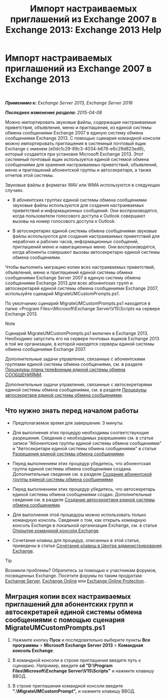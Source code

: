 ﻿---
title: 'Импорт настраиваемых приглашений из Exchange 2007 в Exchange 2013: Exchange 2013 Help'
TOCTitle: Импорт настраиваемых приглашений из Exchange 2007 в Exchange 2013
ms:assetid: 70c0b0bc-c0de-4e3c-8144-1fe59f86ebf4
ms:mtpsurl: https://technet.microsoft.com/ru-ru/library/Gg309147(v=EXCHG.150)
ms:contentKeyID: 54652122
ms.date: 05/22/2018
mtps_version: v=EXCHG.150
ms.translationtype: MT
---

# Импорт настраиваемых приглашений из Exchange 2007 в Exchange 2013

 

_**Применимо к:** Exchange Server 2013, Exchange Server 2016_

_**Последнее изменение раздела:** 2015-04-08_

Можно импортировать звуковые файлы, содержащие настраиваемые приветствия, объявления, меню и приглашения, из единой системы обмена сообщениями Exchange 2007 в единую систему обмена сообщениями Exchange 2013. С помощью сценария командной консоли можно импортировать приглашения в системный почтовый ящик Exchange с именем {e0dc1c29-89c3-4034-b678-e6c29d823ed9}, который создается при установке Microsoft Exchange 2013. Этот системный почтовый ящик используется единой системой обмена сообщениями для хранения настраиваемых приветствий, объявлений, меню и приглашений абонентской группы и автосекретаря, а также отчетов этой системы.

Звуковые файлы в форматах WAV или WMA используются в следующих случаях.

  - В абонентских группах единой системы обмена сообщениями звуковые файлы используются для создания настраиваемых приветствий и информационных сообщений. Они воспроизводятся, когда пользователи голосового доступа к Outlook совершают вызовы на номер голосового доступа к Outlook.

  - В автосекретарях единой системы обмена сообщениями звуковые файлы используются для создания настраиваемых приветствий для нерабочих и рабочих часов, информационных сообщений, приглашений меню и навигационных меню. Они воспроизводятся, когда абоненты совершают вызовы автосекретарю единой системы обмена сообщениями.

Чтобы выполнить миграцию копии всех настраиваемых приветствий, объявлений, меню и приглашений единой системы обмена сообщениями Exchange Server 2007 в единую систему обмена сообщениями Exchange 2013 для всех абонентских групп и автосекретарей единой системы обмена сообщениями Exchange 2007, используйте сценарий MigrateUMCustomPrompts.ps1.

По умолчанию сценарий MigrateUMCustomPrompts.ps1 находится в папке \<Program Files\>\\Microsoft\\Exchange Server\\V15\\Scripts на сервере Exchange 2013.

> [!NOTE]  
> Сценарий MigrateUMCustomPrompts.ps1 включен в Exchange 2013. Необходимо запустить его на сервере почтовых ящиков Exchange 2013 в той же организации, в которой находятся серверы единой системы обмена сообщениями Exchange 2007.


Дополнительные задачи управления, связанные с абонентскими группами единой системы обмена сообщениями, см. в разделе [Процедуры плана телефонным единой системы обмена СООБЩЕНИЯМИ](um-dial-plan-procedures-exchange-2013-help.md).

Дополнительные задачи управления, связанные с автосекретарями единой системы обмена сообщениями, см. в разделе [Процедуры автосекретаря единой системы обмена сообщениями](um-auto-attendant-procedures-exchange-2013-help.md).

## Что нужно знать перед началом работы

  - Предполагаемое время для завершения: 3 минуты.

  - Для выполнения этих процедур необходимы соответствующие разрешения. Сведения о необходимых разрешениях см. в статье записи "Абонентские группы единой системы обмена сообщениями" и "Автосекретари единой системы обмена сообщениями" в статье [Разрешения единой системы обмена сообщениями](unified-messaging-permissions-exchange-2013-help.md).

  - Перед выполнением этих процедур убедитесь, что абонентская группа единой системы обмена сообщениями создана. Дополнительные сведения см. в разделе [Создание абонентской группы единой системы обмена сообщениями](create-a-um-dial-plan-exchange-2013-help.md).

  - Перед выполнением этих процедур убедитесь, что автосекретарь единой системы обмена сообщениями создан. Дополнительные сведения см. в разделе [Создание автосекретаря единой системы обмена сообщениями](create-a-um-auto-attendant-exchange-2013-help.md).

  - Для выполнения этой процедуры можно использовать только командную консоль. Сведения о том, как открыть командную консоль Exchange в локальной организации Exchange, см. в статье [Открытие командной консоли Exchange](https://technet.microsoft.com/ru-ru/library/dd638134\(v=exchg.150\)).

  - Сочетания клавиш для процедур, описанных в этой статье, приведены в статье [Сочетания клавиш в Центре администрирования Exchange](keyboard-shortcuts-in-the-exchange-admin-center-exchange-online-protection-help.md).

> [!TIP]  
> Возникли проблемы? Обратитесь за помощью к участникам форумов, посвященных Exchange. Посетите форумы по таким продуктам: <a href="https://go.microsoft.com/fwlink/p/?linkid=60612">Exchange Server</a>, <a href="https://go.microsoft.com/fwlink/p/?linkid=267542">Exchange Online</a> или <a href="https://go.microsoft.com/fwlink/p/?linkid=285351">Exchange Online Protection</a>..


## Миграция копии всех настраиваемых приглашений для абонентских групп и автосекретарей единой системы обмена сообщениями с помощью сценария MigrateUMCustomPrompts.ps1

1.  Нажмите кнопку **Пуск** и последовательно выберите пункты **Все программы** \> **Microsoft Exchange Server 2013** \> **Командная консоль Exchange**.

2.  В командной консоли в строке приглашения введите путь к сценарию. Например, введите **cd "D:\\Program Files\\Microsoft\\Exchange Server\\V15\\Scripts"** и нажмите клавишу ВВОД.

3.  В строке приглашения командной консоли введите **".\\MigrateUMCustomPrompt",** и нажмите клавишу ВВОД.

